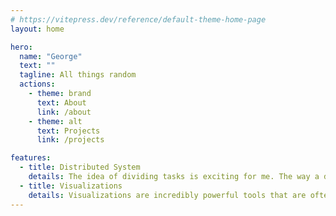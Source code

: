 ```yaml
---
# https://vitepress.dev/reference/default-theme-home-page
layout: home

hero:
  name: "George"
  text: ""
  tagline: All things random
  actions:
    - theme: brand
      text: About
      link: /about
    - theme: alt
      text: Projects
      link: /projects

features:
  - title: Distributed System
    details: The idea of dividing tasks is exciting for me. The way a distributed system becomes resillent over time attracts me to it.   
  - title: Visualizations
    details: Visualizations are incredibly powerful tools that are often underestimated. They have the ability to convey complex information in a simple and impactful manner. A well-crafted visualization can communicate a message more effectively than pages of text. Conversely, a poorly executed visualization can fail to convey any meaningful information, leading to confusion or misinterpretation.
---
```


